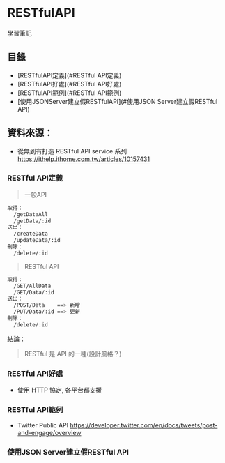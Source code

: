 # RESTfulAPI
學習筆記

## 目錄
* [RESTfulAPI定義](#RESTful API定義)
* [RESTfulAPI好處](#RESTful API好處)
* [RESTfulAPI範例](#RESTful API範例)
* [使用JSONServer建立假RESTfulAPI](#使用JSON Server建立假RESTful API)


## 資料來源：
* 從無到有打造 RESTful API service 系列 https://ithelp.ithome.com.tw/articles/10157431

### RESTful API定義
> 一般API
``` bash
取得：
  /getDataAll
  /getData/:id
送出：
  /createData
  /updateData/:id
刪除：
  /delete/:id
```
> RESTful API
``` bash
取得：
  /GET/AllData
  /GET/Data/:id
送出：
  /POST/Data    ==> 新增
  /PUT/Data/:id ==> 更新
刪除：
  /delete/:id
```
結論：   
> RESTful 是 API 的一種(設計風格？)

### RESTful API好處
* 使用 HTTP 協定, 各平台都支援
<!-- 備份 -->
<!-- RESTful 的優點如下所列:

瀏覽器即可以作為 client 端
可以更高效地利用 cache 來達到更快的回應速度
界面與資料分離
節省伺服器的計算資源
可重用! web/android/ios 都可以用, 無痛轉換!
RESTful 的要求:

client - server 架構
分層系統
利用快取機制增加效能
server-side: 在 GET 資源時，若該資源並沒有被變更，就可以利用 cache 機制減少 query，並且加快回應速度
client-side: 透過 client 端 cache 記錄 cache 版本，
若向 server 要求資源時發現 server 最新版與 cache 相同，
則 client 端直接取用本地資源即可，不需要再做一次查詢
省機器運算及流量 = 省錢
通訊協定具有無狀態性
不能讓兩隻 API 做同一個動作!
假設完成轉賬手續必須先 call A 再 call B 的話，
若做完 A 後斷線導致 B 無法執行，後續要處理 A -> B 的方式會很麻煩
且不應該假設伺服器知道目前的狀態!
因此設計出來的 API 不能有狀態性
統一界面
使用 HTTP Verb: GET/POST/PUT/DELETE -->

### RESTful API範例
* Twitter Public API https://developer.twitter.com/en/docs/tweets/post-and-engage/overview

### 使用JSON Server建立假RESTful API
